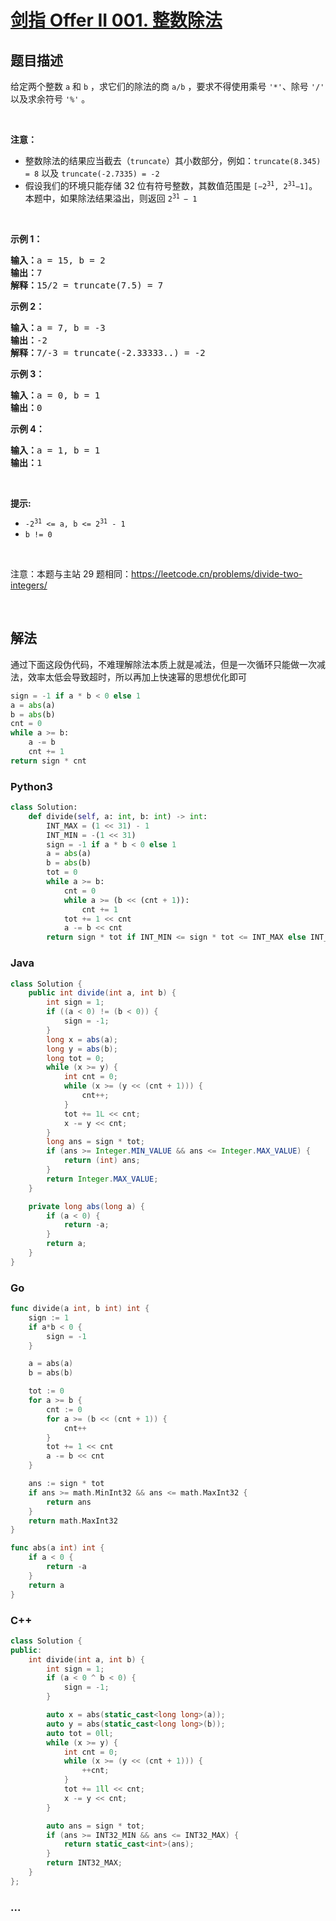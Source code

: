 # [剑指 Offer II 001. 整数除法](https://leetcode.cn/problems/xoh6Oh)

## 题目描述

<!-- 这里写题目描述 -->

<p>给定两个整数 <code>a</code> 和 <code>b</code> ，求它们的除法的商 <code>a/b</code> ，要求不得使用乘号 <code>'*'</code>、除号 <code>'/'</code> 以及求余符号 <code>'%'</code>&nbsp;。</p>

<p>&nbsp;</p>

<p><strong>注意：</strong></p>

<ul>
	<li>整数除法的结果应当截去（<code>truncate</code>）其小数部分，例如：<code>truncate(8.345) = 8</code>&nbsp;以及&nbsp;<code>truncate(-2.7335) = -2</code></li>
	<li>假设我们的环境只能存储 32 位有符号整数，其数值范围是 <code>[−2<sup>31</sup>,&nbsp;2<sup>31</sup>−1]</code>。本题中，如果除法结果溢出，则返回 <code>2<sup>31&nbsp;</sup>− 1</code></li>
</ul>

<p>&nbsp;</p>

<p><strong>示例 1：</strong></p>

<pre>
<strong>输入：</strong>a = 15, b = 2
<strong>输出：</strong>7
<strong><span style="white-space: pre-wrap;">解释：</span></strong>15/2 = truncate(7.5) = 7
</pre>

<p><strong>示例 2：</strong></p>

<pre>
<strong>输入：</strong>a = 7, b = -3
<strong>输出：</strong><span style="white-space: pre-wrap;">-2</span>
<strong><span style="white-space: pre-wrap;">解释：</span></strong>7/-3 = truncate(-2.33333..) = -2</pre>

<p><strong>示例 3：</strong></p>

<pre>
<strong>输入：</strong>a = 0, b = 1
<strong>输出：</strong><span style="white-space: pre-wrap;">0</span></pre>

<p><strong>示例 4：</strong></p>

<pre>
<strong>输入：</strong>a = 1, b = 1
<strong>输出：</strong><span style="white-space: pre-wrap;">1</span></pre>

<p>&nbsp;</p>

<p><strong>提示:</strong></p>

<ul>
	<li><code>-2<sup>31</sup>&nbsp;&lt;= a, b &lt;= 2<sup>31</sup>&nbsp;- 1</code></li>
	<li><code>b != 0</code></li>
</ul>

<p>&nbsp;</p>

<p>注意：本题与主站 29&nbsp;题相同：<a href="https://leetcode.cn/problems/divide-two-integers/">https://leetcode.cn/problems/divide-two-integers/</a></p>

<p>&nbsp;</p>

## 解法

<!-- 这里可写通用的实现逻辑 -->

通过下面这段伪代码，不难理解除法本质上就是减法，但是一次循环只能做一次减法，效率太低会导致超时，所以再加上快速幂的思想优化即可

```py
sign = -1 if a * b < 0 else 1
a = abs(a)
b = abs(b)
cnt = 0
while a >= b:
    a -= b
    cnt += 1
return sign * cnt
```

<!-- tabs:start -->

### **Python3**

<!-- 这里可写当前语言的特殊实现逻辑 -->

```python
class Solution:
    def divide(self, a: int, b: int) -> int:
        INT_MAX = (1 << 31) - 1
        INT_MIN = -(1 << 31)
        sign = -1 if a * b < 0 else 1
        a = abs(a)
        b = abs(b)
        tot = 0
        while a >= b:
            cnt = 0
            while a >= (b << (cnt + 1)):
                cnt += 1
            tot += 1 << cnt
            a -= b << cnt
        return sign * tot if INT_MIN <= sign * tot <= INT_MAX else INT_MAX
```

### **Java**

<!-- 这里可写当前语言的特殊实现逻辑 -->

```java
class Solution {
    public int divide(int a, int b) {
        int sign = 1;
        if ((a < 0) != (b < 0)) {
            sign = -1;
        }
        long x = abs(a);
        long y = abs(b);
        long tot = 0;
        while (x >= y) {
            int cnt = 0;
            while (x >= (y << (cnt + 1))) {
                cnt++;
            }
            tot += 1L << cnt;
            x -= y << cnt;
        }
        long ans = sign * tot;
        if (ans >= Integer.MIN_VALUE && ans <= Integer.MAX_VALUE) {
            return (int) ans;
        }
        return Integer.MAX_VALUE;
    }

    private long abs(long a) {
        if (a < 0) {
            return -a;
        }
        return a;
    }
}
```

### **Go**

```go
func divide(a int, b int) int {
	sign := 1
	if a*b < 0 {
		sign = -1
	}

	a = abs(a)
	b = abs(b)

	tot := 0
	for a >= b {
		cnt := 0
		for a >= (b << (cnt + 1)) {
			cnt++
		}
		tot += 1 << cnt
		a -= b << cnt
	}

	ans := sign * tot
	if ans >= math.MinInt32 && ans <= math.MaxInt32 {
		return ans
	}
	return math.MaxInt32
}

func abs(a int) int {
	if a < 0 {
		return -a
	}
	return a
}
```

### **C++**

```cpp
class Solution {
public:
    int divide(int a, int b) {
        int sign = 1;
        if (a < 0 ^ b < 0) {
            sign = -1;
        }

        auto x = abs(static_cast<long long>(a));
        auto y = abs(static_cast<long long>(b));
        auto tot = 0ll;
        while (x >= y) {
            int cnt = 0;
            while (x >= (y << (cnt + 1))) {
                ++cnt;
            }
            tot += 1ll << cnt;
            x -= y << cnt;
        }

        auto ans = sign * tot;
        if (ans >= INT32_MIN && ans <= INT32_MAX) {
            return static_cast<int>(ans);
        }
        return INT32_MAX;
    }
};
```

### **...**

```

```

<!-- tabs:end -->

